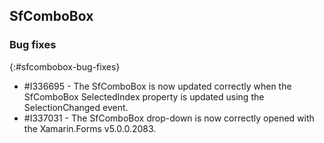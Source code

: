 ## SfComboBox

### Bug fixes
{:#sfcombobox-bug-fixes}

* \#I336695 - The SfComboBox is now updated correctly when the SfComboBox SelectedIndex property is updated using the SelectionChanged event.
* \#I337031 - The SfComboBox drop-down is now correctly opened with the Xamarin.Forms v5.0.0.2083.